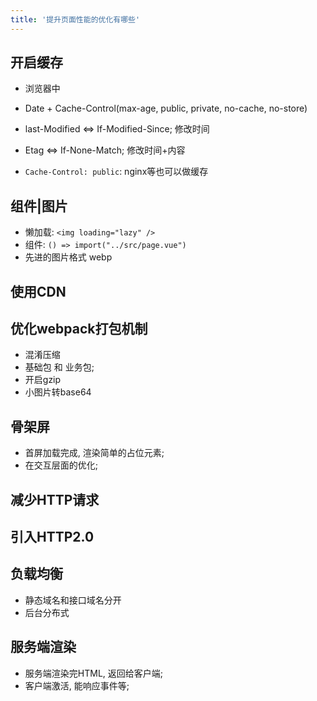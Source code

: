 ```yaml
---
title: '提升页面性能的优化有哪些'
---
```


## 

## 开启缓存

* 浏览器中
* Date + Cache-Control(max-age, public, private, no-cache, no-store)
* last-Modified <=> If-Modified-Since; 修改时间
* Etag <=> If-None-Match; 修改时间+内容

* `Cache-Control: public`: nginx等也可以做缓存

## 组件|图片

* 懒加载: `<img loading="lazy" />`
* 组件: `() => import("../src/page.vue")`
* 先进的图片格式 webp

## 使用CDN

## 优化webpack打包机制

* 混淆压缩
* 基础包 和 业务包; 
* 开启gzip
* 小图片转base64

## 骨架屏

* 首屏加载完成, 渲染简单的占位元素; 
* 在交互层面的优化; 

## 减少HTTP请求

## 引入HTTP2.0

## 负载均衡

* 静态域名和接口域名分开
* 后台分布式

## 服务端渲染

* 服务端渲染完HTML, 返回给客户端; 
* 客户端激活, 能响应事件等; 
